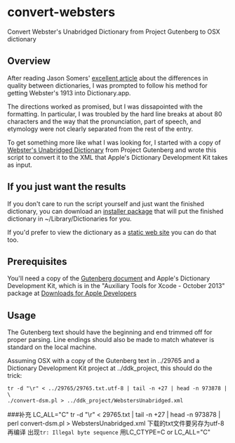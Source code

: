 convert-websters
================

Convert Webster's Unabridged Dictionary from Project Gutenberg to OSX dictionary

## Overview

After reading Jason Somers' [excellent article][jsomersDictionary] about
the differences in quality between dictionaries, I was prompted to follow
his method for getting Webster's 1913 into Dictionary.app.

The directions worked as promised, but I was dissapointed with the formatting.
In particular, I was troubled by the hard line breaks at about 80 characters 
and the way that the pronunciation, part of speech, and etymology were not 
clearly separated from the rest of the entry.

To get something more like what I was looking for, I started with a copy
of [Webster's Unabridged Dictionary][gutenbergWebsters] from Project
Gutenberg and wrote this script to convert it to the XML that Apple's
Dictionary Development Kit takes as input.

## If you just want the results

If you don't care to run the script yourself and just want the finished
dictionary, you can download an [installer package][installerPackage]
that will put the finished dictionary in ~/Library/Dictionaries for you.

If you'd prefer to view the dictionary as a [static web site][staticSite]
you can do that too.

## Prerequisites

You'll need a copy of the [Gutenberg document][gutenbergWebsters] and Apple's
Dictionary Development Kit, which is in the "Auxiliary Tools for
Xcode - October 2013" package at 
[Downloads for Apple Developers][developerDownloads]

## Usage

The Gutenberg text should have the beginning and end trimmed off for proper
parsing.  Line endings should also be made to match whatever is standard
on the local machine.

Assuming OSX with a copy of the Gutenberg text in ../29765 and a Dictionary 
Development Kit project at ../ddk_project, this should do the trick:

    tr -d "\r" < ../29765/29765.txt.utf-8 | tail -n +27 | head -n 973878 | \
    ./convert-dsm.pl > ../ddk_project/WebstersUnabridged.xml
    
###补充
LC_ALL="C" tr -d "\r" < 29765.txt | tail -n +27 | head -n 973878 | perl convert-dsm.pl > WebstersUnabridged.xml
下载的txt文件要另存为utf-8再编译
出现`tr: Illegal byte sequence`
用LC_CTYPE=C or LC_ALL="C" 

[jsomersDictionary]: http://jsomers.net/blog/dictionary
[gutenbergWebsters]: http://www.gutenberg.org/ebooks/29765
[developerDownloads]: https://developer.apple.com/downloads/index.action
[installerPackage]:http://dictionary.parksdigital.com/Webster%27s%20Unabridged%20Dictionary.pkg
[staticSite]:http://dictionary.parksdigital.com/
